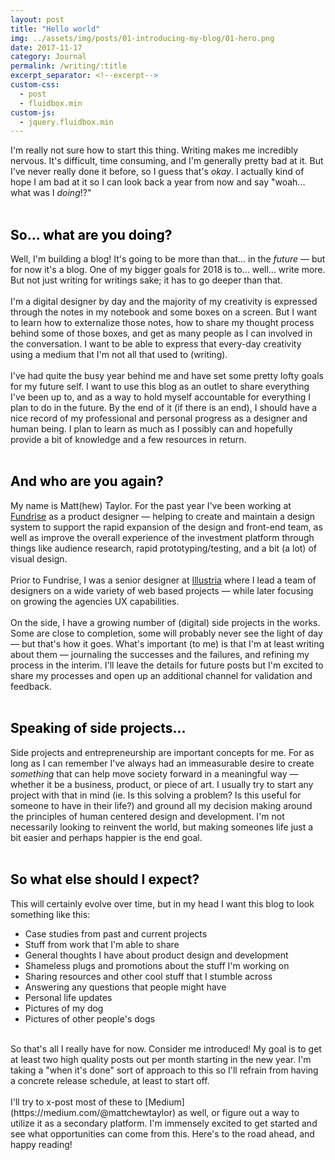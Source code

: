 ```yaml
---
layout: post
title: "Hello world"
img: ../assets/img/posts/01-introducing-my-blog/01-hero.png
date: 2017-11-17
category: Journal
permalink: /writing/:title
excerpt_separator: <!--excerpt-->
custom-css:
  - post
  - fluidbox.min
custom-js:
  - jquery.fluidbox.min
---
```

<!--excerpt-->
I'm really not sure how to start this thing. Writing makes me incredibly nervous. It's difficult, time consuming, and I'm generally pretty bad at it. But I've never really done it before, so I guess that's *okay*. I actually kind of hope I am bad at it so I can look back a year from now and say "woah... what was I *doing*!?"
<br>
<br>

## <span style="color: black;">So... what are you doing?</span>
Well, I'm building a blog! It's going to be more than that... in the *future* — but for now it's a blog. One of my bigger goals for 2018 is to... well... write more. But not just writing for writings sake; it has to go deeper than that.
<br>
<br>
I'm a digital designer by day and the majority of my creativity is expressed through the notes in my notebook and some boxes on a screen. But I want to learn how to externalize those notes, how to share my thought process behind some of those boxes, and get as many people as I can involved in the conversation. I want to be able to express that every-day creativity using a medium that I'm not all that used to (writing).
<br>
<br>
I've had quite the busy year behind me and have set some pretty lofty goals for my future self. I want to use this blog as an outlet to share everything I've been up to, and as a way to hold myself accountable for everything I plan to do in the future. By the end of it (if there is an end), I should have a nice record of my professional and personal progress as a designer and human being. I plan to learn as much as I possibly can and hopefully provide a bit of knowledge and a few resources in return.
<br>
<br>

## <span style="color: black;">And who are you again?</span>
My name is Matt(hew) Taylor. For the past year I've been working at [Fundrise](https://fundrise.com/) as a product designer — helping to create and maintain a design system to support the rapid expansion of the design and front-end team, as well as improve the overall experience of the investment platform through things like audience research, rapid prototyping/testing, and a bit (a lot) of visual design.
<br>
<br>
Prior to Fundrise, I was a senior designer at [Illustria](http://www.illustriadesigns.com/) where I lead a team of designers on a wide variety of web based projects — while later focusing on growing the agencies UX capabilities.
<br>
<br>
On the side, I have a growing number of (digital) side projects in the works. Some are close to completion, some will probably never see the light of day — but that's how it goes. What's important (to me) is that I'm at least writing about them — journaling the successes and the failures, and refining my process in the interim. I'll leave the details for future posts but I'm excited to share my processes and open up an additional channel for validation and feedback.
<br>
<br>

## <span style="color: black;">Speaking of side projects...</span>
Side projects and entrepreneurship are important concepts for me. For as long as I can remember I've always had an immeasurable desire to create *something* that can help move society forward in a meaningful way —whether it be a business, product, or piece of art. I usually try to start any project with that in mind (ie. Is this solving a problem? Is this useful for someone to have in their life?) and ground all my decision making around the principles of human centered design and development. I'm not necessarily looking to reinvent the world, but making someones life just a bit easier and perhaps happier is the end goal.
<br>
<br>

## <span style="color: black;">So what else should I expect?</span>
This will certainly evolve over time, but in my head I want this blog to look something like this:
* Case studies from past and current projects
* Stuff from work that I'm able to share
* General thoughts I have about product design and development
* Shameless plugs and promotions about the stuff I'm working on
* Sharing resources and other cool stuff that I stumble across
* Answering any questions that people might have
* Personal life updates
* Pictures of my dog
* Pictures of other people's dogs

<br>
So that's all I really have for now. Consider me introduced! My goal is to get at least two high quality posts out per month starting in the new year. I'm taking a "when it's done" sort of approach to this so I'll refrain from having a concrete release schedule, at least to start off.
<br>
<br>
I'll try to x-post most of these to [Medium](https://medium.com/@mattchewtaylor) as well, or figure out a way to utilize it as a secondary platform. I'm immensely excited to get started and see what opportunities can come from this. Here's to the road ahead, and happy reading!
